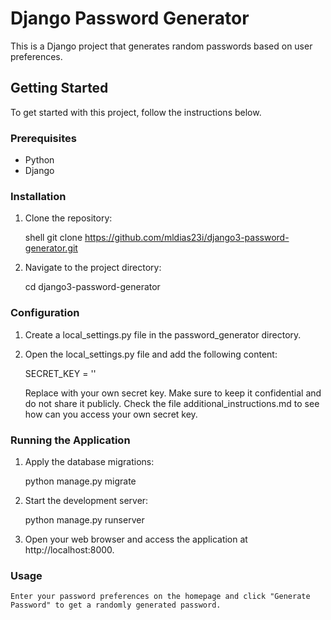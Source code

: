 # Django Password Generator

This is a Django project that generates random passwords based on user preferences.

## Getting Started

To get started with this project, follow the instructions below.

### Prerequisites

- Python 
- Django 

### Installation

1. Clone the repository:

   shell
   git clone https://github.com/mldias23i/django3-password-generator.git
   
2. Navigate to the project directory:

   cd django3-password-generator


### Configuration

1. Create a local_settings.py file in the password_generator directory.

2. Open the local_settings.py file and add the following content:

    SECRET_KEY = '<your-secret-key>'
   
    Replace <your-secret-key> with your own secret key. Make sure to keep it confidential and do not share it publicly. 
    Check the file additional_instructions.md to see how can you access your own secret key.

  
### Running the Application
  
 1. Apply the database migrations:

    python manage.py migrate

 2. Start the development server:

    python manage.py runserver

3. Open your web browser and access the application at http://localhost:8000.


### Usage
  
    Enter your password preferences on the homepage and click "Generate Password" to get a randomly generated password.
